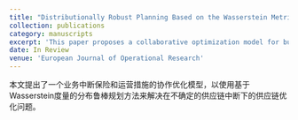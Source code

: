 ```yaml
---
title: "Distributionally Robust Planning Based on the Wasserstein Metric: A Collaborative Optimization Model of Business Interruption Insurance Purchase and Operational Measures Under Uncertain Supply Chain Disruptions"
collection: publications
category: manuscripts
excerpt: 'This paper proposes a collaborative optimization model for business interruption insurance and operational measures to address uncertain supply chain disruptions using a distributionally robust planning approach based on the Wasserstein metric.'
date: In Review
venue: 'European Journal of Operational Research'
---
```


本文提出了一个业务中断保险和运营措施的协作优化模型，以使用基于Wasserstein度量的分布鲁棒规划方法来解决在不确定的供应链中断下的供应链优化问题。
